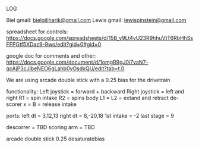 LOG

Biel gmail: bielgiliharik@gmail.com
Lewis gmail: lewispinstein@gmail.com

spreadsheet for controls:
https://docs.google.com/spreadsheets/d/15B_y9Lt4vU23R9hhuVtT6RbHhSsFFPGtf5XDaz9-9wo/edit?gid=0#gid=0

google doc for comments and other:
https://docs.google.com/document/d/1omgR9gJ0i7vaN7-qcAjP3cJlbeNEO6gLahb0yOsdxQU/edit?tab=t.0

We are using arcade double stick with a 0.25 bias for the drivetrain

functionality:
Left joystick = forward + backward
Right joystick = left and right 
R1 = spin intake
R2 = spins body
L1 = 
L2 = extand and retract de-scorer
x = 
B = release intake 

ports: 
left dt = 3,12,13
right dt = 8,-20,18
1st intake = -2
last stage = 9 

descorrer = TBD
scoring arm = TBD

arcade double stick
0.25 desaturatebias